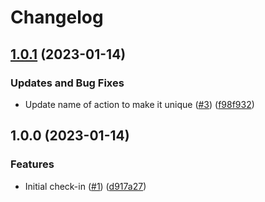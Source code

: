 # Changelog

## [1.0.1](https://github.com/streetsidesoftware/action-set-output/compare/v1.0.0...v1.0.1) (2023-01-14)


### Updates and Bug Fixes

* Update name of action to make it unique ([#3](https://github.com/streetsidesoftware/action-set-output/issues/3)) ([f98f932](https://github.com/streetsidesoftware/action-set-output/commit/f98f932c457dd8cdb4c4d39223e0be15d00b199c))

## 1.0.0 (2023-01-14)


### Features

* Initial check-in ([#1](https://github.com/streetsidesoftware/action-set-output/issues/1)) ([d917a27](https://github.com/streetsidesoftware/action-set-output/commit/d917a272b2429c93a82eb33984202c79494b1247))
